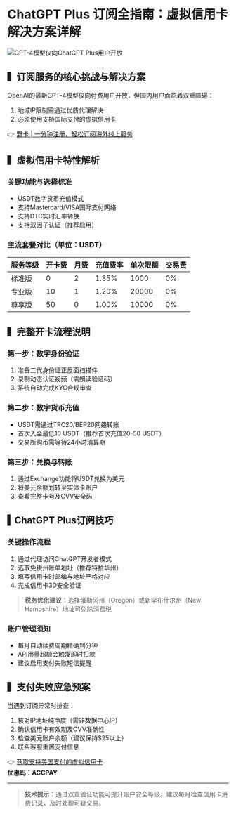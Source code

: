 # ChatGPT Plus 订阅全指南：虚拟信用卡解决方案详解

![GPT-4模型仅向ChatGPT Plus用户开放](https://bbtdd.com/wp-content/uploads/img/3689337270685.webp)

## ▍订阅服务的核心挑战与解决方案

OpenAI的最新GPT-4模型仅向付费用户开放，但国内用户面临着双重障碍：
1. 地域IP限制需通过优质代理解决
2. 必须使用支持国际支付的虚拟信用卡

👉 [野卡 | 一分钟注册，轻松订阅海外线上服务](https://bbtdd.com/yeka)

## ▍虚拟信用卡特性解析

### 关键功能与选择标准
- USDT数字货币充值模式
- 支持Mastercard/VISA国际支付网络
- 支持DTC实时汇率转换
- 支持双因子认证（推荐启用）

### 主流套餐对比（单位：USDT）
| 服务等级 | 开卡费 | 月费 | 充值费率 | 单次限额 | 交易费 |
|---------|-------|------|---------|---------|-------|
| 标准版   | 0     | 2    | 1.35%   | 1000    | 0%    |
| 专业版   | 10    | 1    | 1.20%   | 20000   | 0%    |
| 尊享版   | 50    | 0    | 1.00%   | 10000   | 0%    |

## ▍完整开卡流程说明

### 第一步：数字身份验证
1. 准备二代身份证正反面扫描件
2. 录制动态认证视频（需朗读验证码）
3. 系统自动完成KYC合规审查

### 第二步：数字货币充值
- USDT需通过TRC20/BEP20网络转账
- 首次入金最低10 USDT（推荐首次充值20-50 USDT）
- 交易所购币需等待24小时清算期

### 第三步：兑换与转账
1. 通过Exchange功能将USDT兑换为美元
2. 将美元余额划转至实体卡账户
3. 查看完整卡号及CVV安全码

## ▍ChatGPT Plus订阅技巧

### 关键操作流程
1. 通过代理访问ChatGPT开发者模式
2. 选取免税州账单地址（推荐特拉华州）
3. 填写信用卡时邮编与地址严格对应
4. 完成信用卡3D安全验证

> **税务优化建议**：选择俄勒冈州（Oregon）或新罕布什尔州（New Hampshire）地址可免除消费税

### 账户管理须知
- 每月自动续费周期精确到分钟
- API用量超额会触发即时扣款
- 建议启用支付失败短信提醒

## ▍支付失败应急预案

当遇到订阅异常时排查：
1. 核对IP地址纯净度（需非数据中心IP）
2. 确认信用卡有效期及CVV准确性
3. 检查美元账户余额（建议保持$25以上）
4. 联系客服重置支付信息

👉 [获取支持美国支付的虚拟信用卡](https://bbtdd.com/yeka)  
**优惠码：ACCPAY**

---

> **技术提示**：通过双重验证功能可提升账户安全等级。建议每月检查信用卡消费记录，及时处理可疑交易。